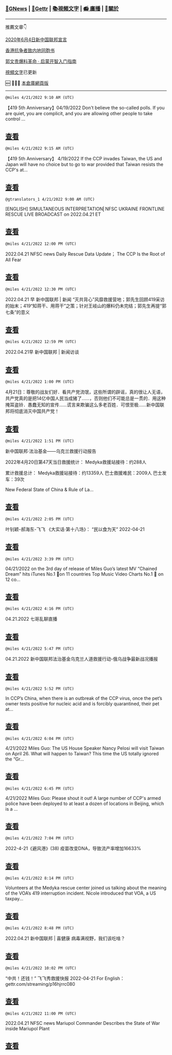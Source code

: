 ﻿###  [:newspaper:GNews](/) | [:statue_of_liberty:Gettr](/content/gettr/README.md) | [:books:視頻文字](/content/README.md) | [:radio: 廣播](/content/docs/g-radio/README.md) | [:pray:關於](https://github.com/ourhimalayas/home/tree/main/about)
---

推薦文章:point_down:

[2020年6月4日新中国联邦宣言](/content/docs/declaration-of-the-New-Federal-State-of-China/README.md)

[香港抗争者致内地同胞书](/master/2019/08/a_letter_from_the_hong_kong_people.md)

[郭文贵爆料革命 · 启蒙开智入门指南](https://github.com/Pangu2020together/guo-whistleblowing-revolution)

[視頻文字](/content/README.md)已更新

:new: :tada::tada::tada: [本倉庫網頁版](https://ourhimalayas.github.io/)

---

`@miles 4/21/2022 9:10 AM (UTC)`

【419 5th Anniversary】04/19/2022 Don't believe the so-called polls. If you are quiet, you are complicit, and you are allowing other people to take control ...

[查看](content/gettr/p16bu8826c4.md)
---

`@miles 4/21/2022 9:15 AM (UTC)`

【419 5th Anniversary】 4/19/2022 If the CCP invades Taiwan, the US and Japan will have no choice but to go to war provided that Taiwan resists the CCP's at...

[查看](content/gettr/p16cat82d10.md)
---

`@gtranslators_1 4/21/2022 9:00 AM (UTC)`

[ENGLISH] SIMULTANEOUS INTERPRETATION⎢NFSC UKRAINE FRONTLINE RESCUE LIVE BROADCAST on 2022.04.21 ET

[查看](content/gettr/p16bjxe189d.md)
---

`@miles 4/21/2022 12:00 PM (UTC)`

2022.04.21 NFSC news    Daily Rescue Data Update； The CCP Is the Root of All Fear

[查看](content/gettr/p16czkiecd0.md)
---

`@miles 4/21/2022 12:30 PM (UTC)`

2022.04.21 早 新中国联邦 | 新闻 “灭共背心”风靡救援营地；郭先生回顾419采访的始末；419“知蒋干、用蒋干”之策；针对王岐山的爆料仍未完结；郭先生再提“郭七条”的意义

[查看](content/gettr/p16d6qicf0c.md)
---

`@miles 4/21/2022 12:59 PM (UTC)`

2022.04.21早  新中国联邦 | 新闻访谈

[查看](content/gettr/p16d6qo0a1e.md)
---

`@miles 4/21/2022 1:00 PM (UTC)`

4月21日：尊敬的战友们好．看共产党流氓，这些所谓的辟谣，真的很让人无语，共产党真的是把14亿中国人民当成猪了……，否则他们不可能总是一贯的．用这种掩耳盗铃．愚蠢无知的宣传……谎言来欺骗这么多老百姓．可恨至极……新中国联邦将彻底消灭中国共产党！

[查看](content/gettr/p16da6idf77.md)
---

`@miles 4/21/2022 1:51 PM (UTC)`

新中国联邦·法治基金——乌克兰救援行动报告

2022年4月20日第47天当日救援统计：
Medyka救援站接待：约288人

累计救援总计：
Medyka救援站接待：约13359人
巴士救援难民：2009人
巴士发车：39次

New Federal State of China & Rule of La...

[查看](content/gettr/p16djui4f94.md)
---

`@miles 4/21/2022 2:05 PM (UTC)`

叶钊颖-郝海东-飞飞 《大实话·第十八场》： “民以食为天”   2022-04-21

[查看](content/gettr/p16d6tqb4cd.md)
---

`@miles 4/21/2022 3:39 PM (UTC)`

04/21/2022 on the 3rd day of release of Miles Guo’s latest MV “Chained Dream” hits iTunes 
No.1 🥇on 11 countries Top Music Video Charts 
No.1 🥇 on 12 co...

[查看](content/gettr/p16dtb4799e.md)
---

`@miles 4/21/2022 4:16 PM (UTC)`

04.21.2022 七哥乱聊直播

[查看](content/gettr/p16cfisc410.md)
---

`@miles 4/21/2022 5:47 PM (UTC)`

04.21.2022 新中国联邦法治基金乌克兰人道救援行动-俄乌战争最新战况播报

[查看](content/gettr/p16d6x871a2.md)
---

`@miles 4/21/2022 5:52 PM (UTC)`

In CCP’s China, when there is an outbreak of the CCP virus, once the pet’s owner tests positive for nucleic acid and is forcibly quarantined, their pet at...

[查看](content/gettr/p16fjj24340.md)
---

`@miles 4/21/2022 6:04 PM (UTC)`

4/21/2022 Miles Guo: The US House Speaker Nancy Pelosi will visit Taiwan on April 26. What will happen to Taiwan? This time the US totally ignored the “Gr...

[查看](content/gettr/p16f8xf7fa5.md)
---

`@miles 4/21/2022 6:45 PM (UTC)`

4/21/2022 Miles Guo: Please shout it out! A large number of CCP's armed police have been deployed to at least a dozen of locations in Beijing, which is a ...

[查看](content/gettr/p16g4d9efd7.md)
---

`@miles 4/21/2022 7:04 PM (UTC)`

2022-4-21《避风港》(38) 疫苗改变DNA，导致流产率增加16633%

[查看](content/gettr/p16d6s88557.md)
---

`@miles 4/21/2022 8:14 PM (UTC)`

Volunteers at the Medyka rescue center joined us talking about the meaning of the VOA’s 419 interruption incident. Nicole introduced that VOA, a US taxpay...

[查看](content/gettr/p16gho308eb.md)
---

`@miles 4/21/2022 8:48 PM (UTC)`

2022.04.21  新中国联邦 | 喜健康   病毒满视野，我们该吃啥？

[查看](content/gettr/p16h4683498.md)
---

`@miles 4/21/2022 10:02 PM (UTC)`

“中共！还钱！” 飞飞秀救援快报 2022-04-21
For English：gettr.com/streaming/p16hjrrc080

[查看](content/gettr/p16hbzld9b6.md)
---

`@miles 4/21/2022 11:00 PM (UTC)`

2022.04.21 NFSC news  Mariupol Commander Describes the State of War inside Mariupol Plant

[查看](content/gettr/p16i3tg3d70.md)
---


